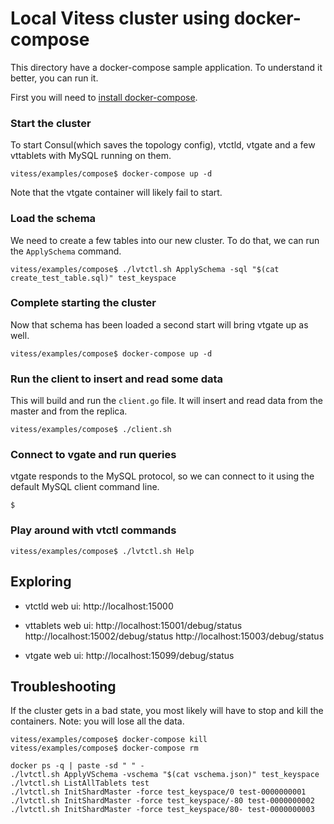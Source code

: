 # Local Vitess cluster using docker-compose 

This directory have a docker-compose sample application.
To understand it better, you can run it.

First you will need to [install docker-compose](https://docs.docker.com/compose/install/).

### Start the cluster
To start Consul(which saves the topology config), vtctld, vtgate and a few vttablets with MySQL running on them.
```
vitess/examples/compose$ docker-compose up -d
```
Note that the vtgate container will likely fail to start.

### Load the schema
We need to create a few tables into our new cluster. To do that, we can run the `ApplySchema` command.
```
vitess/examples/compose$ ./lvtctl.sh ApplySchema -sql "$(cat create_test_table.sql)" test_keyspace
```

### Complete starting the cluster
Now that schema has been loaded a second start will bring vtgate up as well.
```
vitess/examples/compose$ docker-compose up -d
```

### Run the client to insert and read some data
This will build and run the `client.go` file. It will insert and read data from the master and from the replica.
```
vitess/examples/compose$ ./client.sh
```

### Connect to vgate and run queries
vtgate responds to the MySQL protocol, so we can connect to it using the default MySQL client command line.
```
$   
```


### Play around with vtctl commands

```
vitess/examples/compose$ ./lvtctl.sh Help
```

## Exploring

- vtctld web ui:
  http://localhost:15000

- vttablets web ui:
  http://localhost:15001/debug/status
  http://localhost:15002/debug/status
  http://localhost:15003/debug/status

- vtgate web ui:
  http://localhost:15099/debug/status
  

## Troubleshooting
If the cluster gets in a bad state, you most likely will have to stop and kill the containers. Note: you will lose all the data.
```
vitess/examples/compose$ docker-compose kill
vitess/examples/compose$ docker-compose rm
```


```
docker ps -q | paste -sd " " -
./lvtctl.sh ApplyVSchema -vschema "$(cat vschema.json)" test_keyspace
./lvtctl.sh ListAllTablets test
./lvtctl.sh InitShardMaster -force test_keyspace/0 test-0000000001
./lvtctl.sh InitShardMaster -force test_keyspace/-80 test-0000000002
./lvtctl.sh InitShardMaster -force test_keyspace/80- test-0000000003
```